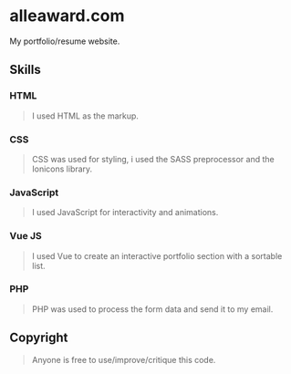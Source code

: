 # alleaward.com
My portfolio/resume website.

## Skills

### HTML
>I used HTML as the markup.

### CSS
>CSS was used for styling, i used the SASS preprocessor and the Ionicons library.

### JavaScript
>I used JavaScript for interactivity and animations.

### Vue JS
>I used Vue to create an interactive portfolio section with a sortable list. 

### PHP
>PHP was used to process the form data and send it to my email.

## Copyright
>Anyone is free to use/improve/critique this code.
